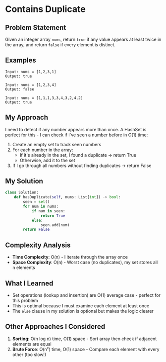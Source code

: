 # Contains Duplicate

## Problem Statement
Given an integer array `nums`, return `true` if any value appears at least twice in the array, and return `false` if every element is distinct.

## Examples
```
Input: nums = [1,2,3,1]
Output: true

Input: nums = [1,2,3,4]
Output: false

Input: nums = [1,1,1,3,3,4,3,2,4,2]
Output: true
```

## My Approach
I need to detect if any number appears more than once. A HashSet is perfect for this - I can check if I've seen a number before in O(1) time:
1. Create an empty set to track seen numbers
2. For each number in the array:
   - If it's already in the set, I found a duplicate → return True
   - Otherwise, add it to the set
3. If I go through all numbers without finding duplicates → return False

## My Solution
```python
class Solution:
    def hasDuplicate(self, nums: List[int]) -> bool:
        seen = set()
        for num in nums:
            if num in seen:
                return True
            else:
                seen.add(num)
        return False
```

## Complexity Analysis
- **Time Complexity**: O(n) - I iterate through the array once
- **Space Complexity**: O(n) - Worst case (no duplicates), my set stores all n elements

## What I Learned
- Set operations (lookup and insertion) are O(1) average case - perfect for this problem
- This is optimal because I must examine each element at least once
- The `else` clause in my solution is optional but makes the logic clearer

## Other Approaches I Considered
1. **Sorting**: O(n log n) time, O(1) space - Sort array then check if adjacent elements are equal
2. **Brute Force**: O(n²) time, O(1) space - Compare each element with every other (too slow!)